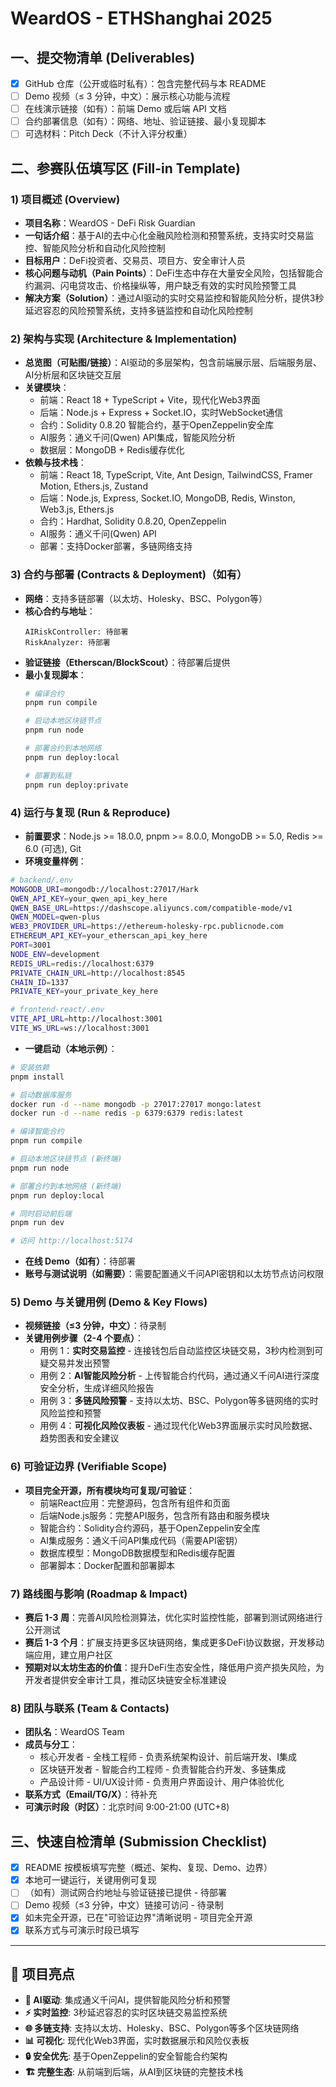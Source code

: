 # WeardOS - ETHShanghai 2025

## 一、提交物清单 (Deliverables)

- [X] GitHub 仓库（公开或临时私有）：包含完整代码与本 README
- [ ] Demo 视频（≤ 3 分钟，中文）：展示核心功能与流程
- [ ] 在线演示链接（如有）：前端 Demo 或后端 API 文档
- [ ] 合约部署信息（如有）：网络、地址、验证链接、最小复现脚本
- [ ] 可选材料：Pitch Deck（不计入评分权重）

## 二、参赛队伍填写区 (Fill-in Template)

### 1) 项目概述 (Overview)

- **项目名称**：WeardOS - DeFi Risk Guardian
- **一句话介绍**：基于AI的去中心化金融风险检测和预警系统，支持实时交易监控、智能风险分析和自动化风险控制
- **目标用户**：DeFi投资者、交易员、项目方、安全审计人员
- **核心问题与动机（Pain Points）**：DeFi生态中存在大量安全风险，包括智能合约漏洞、闪电贷攻击、价格操纵等，用户缺乏有效的实时风险预警工具
- **解决方案（Solution）**：通过AI驱动的实时交易监控和智能风险分析，提供3秒延迟容忍的风险预警系统，支持多链监控和自动化风险控制

### 2) 架构与实现 (Architecture & Implementation)

- **总览图（可贴图/链接）**：AI驱动的多层架构，包含前端展示层、后端服务层、AI分析层和区块链交互层
- **关键模块**：
  - 前端：React 18 + TypeScript + Vite，现代化Web3界面
  - 后端：Node.js + Express + Socket.IO，实时WebSocket通信
  - 合约：Solidity 0.8.20 智能合约，基于OpenZeppelin安全库
  - AI服务：通义千问(Qwen) API集成，智能风险分析
  - 数据层：MongoDB + Redis缓存优化
- **依赖与技术栈**：
  - 前端：React 18, TypeScript, Vite, Ant Design, TailwindCSS, Framer Motion, Ethers.js, Zustand
  - 后端：Node.js, Express, Socket.IO, MongoDB, Redis, Winston, Web3.js, Ethers.js
  - 合约：Hardhat, Solidity 0.8.20, OpenZeppelin
  - AI服务：通义千问(Qwen) API
  - 部署：支持Docker部署，多链网络支持

### 3) 合约与部署 (Contracts & Deployment)（如有）

- **网络**：支持多链部署（以太坊、Holesky、BSC、Polygon等）
- **核心合约与地址**：
  ```
  AIRiskController: 待部署
  RiskAnalyzer: 待部署
  ```
- **验证链接（Etherscan/BlockScout）**：待部署后提供
- **最小复现脚本**：
  ```bash
  # 编译合约
  pnpm run compile

  # 启动本地区块链节点
  pnpm run node

  # 部署合约到本地网络
  pnpm run deploy:local

  # 部署到私链
  pnpm run deploy:private
  ```

### 4) 运行与复现 (Run & Reproduce)

- **前置要求**：Node.js >= 18.0.0, pnpm >= 8.0.0, MongoDB >= 5.0, Redis >= 6.0 (可选), Git
- **环境变量样例**：

```bash
# backend/.env
MONGODB_URI=mongodb://localhost:27017/Hark
QWEN_API_KEY=your_qwen_api_key_here
QWEN_BASE_URL=https://dashscope.aliyuncs.com/compatible-mode/v1
QWEN_MODEL=qwen-plus
WEB3_PROVIDER_URL=https://ethereum-holesky-rpc.publicnode.com
ETHEREUM_API_KEY=your_etherscan_api_key_here
PORT=3001
NODE_ENV=development
REDIS_URL=redis://localhost:6379
PRIVATE_CHAIN_URL=http://localhost:8545
CHAIN_ID=1337
PRIVATE_KEY=your_private_key_here

# frontend-react/.env
VITE_API_URL=http://localhost:3001
VITE_WS_URL=ws://localhost:3001
```

- **一键启动（本地示例）**：

```bash
# 安装依赖
pnpm install

# 启动数据库服务
docker run -d --name mongodb -p 27017:27017 mongo:latest
docker run -d --name redis -p 6379:6379 redis:latest

# 编译智能合约
pnpm run compile

# 启动本地区块链节点 (新终端)
pnpm run node

# 部署合约到本地网络 (新终端)
pnpm run deploy:local

# 同时启动前后端
pnpm run dev

# 访问 http://localhost:5174
```

- **在线 Demo（如有）**：待部署
- **账号与测试说明（如需要）**：需要配置通义千问API密钥和以太坊节点访问权限

### 5) Demo 与关键用例 (Demo & Key Flows)

- **视频链接（≤3 分钟，中文）**：待录制
- **关键用例步骤（2-4 个要点）**：
  - 用例 1：**实时交易监控** - 连接钱包后自动监控区块链交易，3秒内检测到可疑交易并发出预警
  - 用例 2：**AI智能风险分析** - 上传智能合约代码，通过通义千问AI进行深度安全分析，生成详细风险报告
  - 用例 3：**多链风险预警** - 支持以太坊、BSC、Polygon等多链网络的实时风险监控和预警
  - 用例 4：**可视化风险仪表板** - 通过现代化Web3界面展示实时风险数据、趋势图表和安全建议

### 6) 可验证边界 (Verifiable Scope)

- **项目完全开源，所有模块均可复现/可验证**：
  - 前端React应用：完整源码，包含所有组件和页面
  - 后端Node.js服务：完整API服务，包含所有路由和服务模块
  - 智能合约：Solidity合约源码，基于OpenZeppelin安全库
  - AI集成服务：通义千问API集成代码（需要API密钥）
  - 数据库模型：MongoDB数据模型和Redis缓存配置
  - 部署脚本：Docker配置和部署脚本

### 7) 路线图与影响 (Roadmap & Impact)

- **赛后 1-3 周**：完善AI风险检测算法，优化实时监控性能，部署到测试网络进行公开测试
- **赛后 1-3 个月**：扩展支持更多区块链网络，集成更多DeFi协议数据，开发移动端应用，建立用户社区
- **预期对以太坊生态的价值**：提升DeFi生态安全性，降低用户资产损失风险，为开发者提供安全审计工具，推动区块链安全标准建设

### 8) 团队与联系 (Team & Contacts)

- **团队名**：WeardOS Team
- **成员与分工**：
  - 核心开发者 - 全栈工程师 - 负责系统架构设计、前后端开发、I集成
  - 区块链开发者 - 智能合约工程师 - 负责智能合约开发、多链集成
  - 产品设计师 - UI/UX设计师 - 负责用户界面设计、用户体验优化
- **联系方式（Email/TG/X）**：待补充
- **可演示时段（时区）**：北京时间 9:00-21:00 (UTC+8)

## 三、快速自检清单 (Submission Checklist)

- [X] README 按模板填写完整（概述、架构、复现、Demo、边界）
- [X] 本地可一键运行，关键用例可复现
- [ ] （如有）测试网合约地址与验证链接已提供 - 待部署
- [ ] Demo 视频（≤3 分钟，中文）链接可访问 - 待录制
- [X] 如未完全开源，已在"可验证边界"清晰说明 - 项目完全开源
- [X] 联系方式与可演示时段已填写

---

## 🚀 项目亮点

- **🤖 AI驱动**: 集成通义千问AI，提供智能风险分析和预警
- **⚡ 实时监控**: 3秒延迟容忍的实时区块链交易监控系统
- **🌐 多链支持**: 支持以太坊、Holesky、BSC、Polygon等多个区块链网络
- **📊 可视化**: 现代化Web3界面，实时数据展示和风险仪表板
- **🔒 安全优先**: 基于OpenZeppelin的安全智能合约架构
- **🏗️ 完整生态**: 从前端到后端，从AI到区块链的完整技术栈
